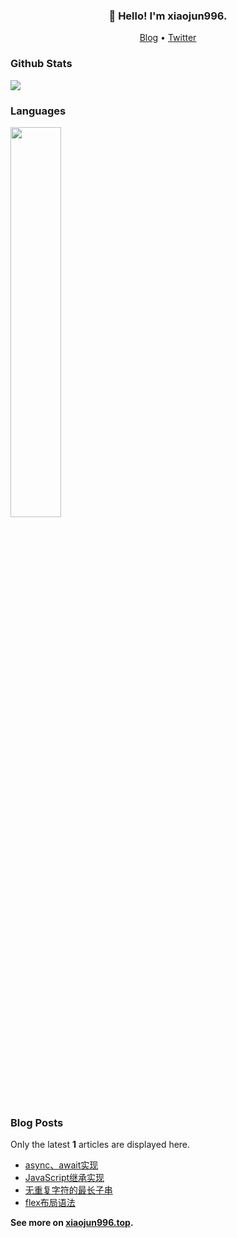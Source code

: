 <h3 align="center">👋 Hello! I'm xiaojun996.</h3>

<p align="center">
  <a target="_blank" href="https://www.xiaojun996.top/">Blog</a> •
  <a target="_blank" href="https://twitter.com/Luka_ai">Twitter</a>
</p>

### Github Stats

<a href="https://github.com/xiaojun996">
<img src="https://github-readme-stats.vercel.app/api?username=xiaojun996">
</a>

### Languages

<a href="https://github.com/xiaojun996">
<img src="https://github-readme-stats.vercel.app/api/top-langs/?username=xiaojun996" style="width: 40%; max-width: 40%; min-width: 40%;">
</a>

### Blog Posts

Only the latest **1** articles are displayed here.

- [async、await实现](https://xiaojun996.top/pages/69ae26/)
- [JavaScript继承实现](https://xiaojun996.top/pages/1e2d74/)
- [无重复字符的最长子串](https://xiaojun996.top/pages/bc819c/)
- [flex布局语法](https://xiaojun996.top/pages/b9190a)

**See more on [xiaojun996.top](https://www.xiaojun996.top).**  


